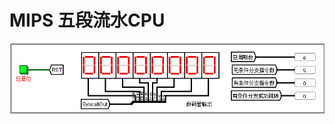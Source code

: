 # MIPS 五段流水CPU

![](https://github.com/NonlinearTime/MIPS-CPU/blob/master/Picture/CPU_benchmark.gif?raw=true)

